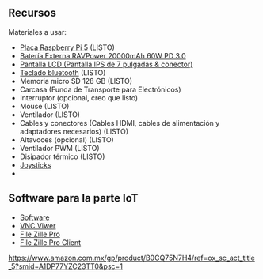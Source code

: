 ## Recursos
Materiales a usar:
* [Placa Raspberry Pi 5](https://www.amazon.com.mx/Vilros-Raspberry-refrigeraci%C3%B3n-alimentaci%C3%B3n-precargada/dp/B0CTTJLV1B/ref=pb_allspark_dp_sims_pao_desktop_session_based_d_sccl_3_2/135-2738396-1012411?pd_rd_i=B0CTTJLV1B) (LISTO)
* [Batería Externa RAVPower 20000mAh 60W PD 3.0](https://es.aliexpress.com/item/1005008231886488.html?spm=a2g0o.productlist.main.13.194b5IWH5IWHmR&algo_pvid=556a21a7-c05b-42f1-a00b-933d780c72fe&utparam-url=scene%3Asearch%7Cquery_from%3A)
* [Pantalla LCD (Pantalla IPS de 7 pulgadas & conector)](https://www.amazon.com.mx/iPistBit-Pantalla-Pulgadas-Raspberry-Controlador/dp/B0CRRB1GFN/ref=sr_1_1?__mk_es_MX=%C3%85M%C3%85%C5%BD%C3%95%C3%91&s=electronics&sr=1-1&ufe=app_do%3Aamzn1.fos.242f5c11-6cfd-40d6-91f6-be3d1974080c)
* [Teclado bluetooth](https://www.amazon.com.mx/Yoidesu-Bluetooth-Ultrafino-Inalambrico%EF%BC%8CTijeras-Touchpad/dp/B07QN2F1CS/ref=sr_1_2?__mk_es_MX=%C3%85M%C3%85%C5%BD%C3%95%C3%91&s=electronics&sr=1-2&ufe=app_do%3Aamzn1.fos.242f5c11-6cfd-40d6-91f6-be3d1974080c) (LISTO)
* Memoria micro SD 128 GB (LISTO)
* Carcasa (Funda de Transporte para Electrónicos)
* Interruptor (opcional, creo que listo)
*  Mouse (LISTO)
* Ventilador (LISTO)
* Cables y conectores (Cables HDMI, cables de alimentación y adaptadores necesarios) (LISTO)
* Altavoces (opcional) (LISTO)
* Ventilador PWM (LISTO)
* Disipador térmico (LISTO)
* [Joysticks](https://es.aliexpress.com/item/1005007498682143.html?spm=a2g0o.productlist.main.119.7b2f1d28AJRcQF&algo_pvid=cb3f394f-932b-4a3a-8f59-25e3bccdcb78&utparam-url=scene%3Asearch%7Cquery_from%3A)
* 

  
## Software para la parte loT
- [Software](https://www.raspberrypi.com/software/)
- [VNC Viwer](https://www.realvnc.com/es/connect/download/viewer/)
- [File Zille Pro](https://filezilla-project.org/)
- [File Zille Pro Client](https://filezilla-project.org/download.php?type=client)

 https://www.amazon.com.mx/gp/product/B0CQ75N7H4/ref=ox_sc_act_title_5?smid=A1DP77YZC23TT0&psc=1
